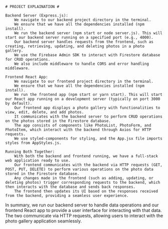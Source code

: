     # PROJECT EXPLAINATION # 
    
    Backend Server (Express.js):
        We navigate to our backend project directory in the terminal.
        We ensure that we have all the dependencies installed (npm install).
        We run the backend server (npm start or node server.js). This will start our backend server running on a specified port (e.g., 4000).
        Our backend server handles requests from the frontend, such as creating, retrieving, updating, and deleting photos in a photo gallery.
        We use the Firebase Admin SDK to interact with Firestore database for CRUD operations.
        We also include middleware to handle CORS and error handling middleware.

    Frontend React App:
        We navigate to our frontend project directory in the terminal.
        We ensure that we have all the dependencies installed (npm install).
        We run the frontend app (npm start or yarn start). This will start our React app running on a development server (typically on port 3000 by default).
        Our frontend app displays a photo gallery with functionalities to view, edit, delete, and add photos.
        It communicates with the backend server to perform CRUD operations on the photos stored in the Firestore database.
        The app consists of components like PhotoList, PhotoForm, and PhotoItem, which interact with the backend through Axios for HTTP requests.
        We use styled-components for styling, and the App.jsx file imports styles from AppStyles.js.

    Running Both Together:
        With both the backend and frontend running, we have a full-stack web application ready to use.
        Our frontend communicates with the backend via HTTP requests (GET, POST, PUT, DELETE) to perform various operations on the photo data stored in the Firestore database.
        Any changes made in the frontend (such as adding, updating, or deleting photos) trigger corresponding requests to the backend, which then interacts with the database and sends back responses.
        The frontend then updates its UI based on the responses received from the backend, providing a seamless user experience.

In summary, we run our backend server to handle data operations and our frontend React app to provide a user interface for interacting with that data. The two communicate via HTTP requests, allowing users to interact with the photo gallery application seamlessly.
